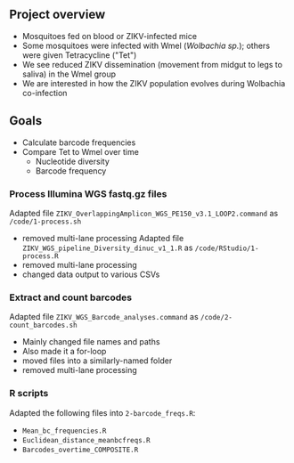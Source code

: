 ## Project overview
 - Mosquitoes fed on blood or ZIKV-infected mice
 - Some mosquitoes were infected with Wmel (*Wolbachia sp.*); others were given Tetracycline ("Tet")
 - We see reduced ZIKV dissemination (movement from midgut to legs to saliva) in the Wmel group
 - We are interested in how the ZIKV population evolves during Wolbachia co-infection

## Goals
 - Calculate barcode frequencies
 - Compare Tet to Wmel over time
   - Nucleotide diversity
   - Barcode frequency

### Process Illumina WGS fastq.gz files
Adapted file `ZIKV_OverlappingAmplicon_WGS_PE150_v3.1_LOOP2.command` as `/code/1-process.sh`
 - removed multi-lane processing
Adapted file `ZIKV_WGS_pipeline_Diversity_dinuc_v1_1.R` as `/code/RStudio/1-process.R`
 - removed multi-lane processing
 - changed data output to various CSVs

### Extract and count barcodes
Adapted file `ZIKV_WGS_Barcode_analyses.command` as `/code/2-count_barcodes.sh`
 - Mainly changed file names and paths
 - Also made it a for-loop
 - moved files into a similarly-named folder
 - removed multi-lane processing

### R scripts
Adapted the following files into `2-barcode_freqs.R`:
 - `Mean_bc_frequencies.R`
 - `Euclidean_distance_meanbcfreqs.R`
 - `Barcodes_overtime_COMPOSITE.R`
